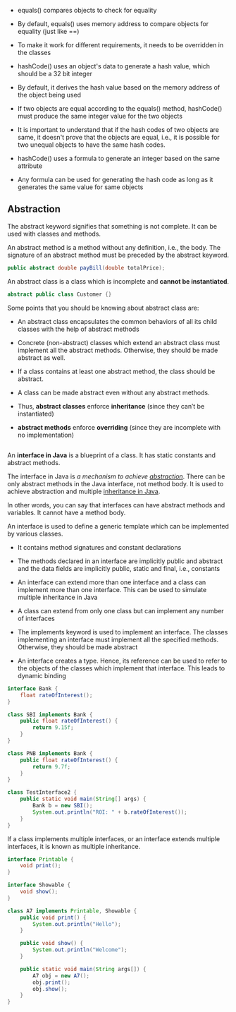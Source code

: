 
-   equals() compares objects to check for equality
    
-   By default, equals() uses memory address to compare objects for equality (just like ==)
    
-   To make it work for different requirements, it needs to be overridden in the classes

-   hashCode() uses an object's data to generate a hash value, which should be a 32 bit integer
    
-   By default, it derives the hash value based on the memory address of the object being used
    
-   If two objects are equal according to the equals() method, hashCode() must produce the same integer value for the two objects
    
-   It is important to understand that if the hash codes of two objects are same, it doesn't prove that the objects are equal, i.e., it is possible for two unequal objects to have the same hash codes. 
    
-   hashCode() uses a formula to generate an integer based on the same attribute
    
-   Any formula can be used for generating the hash code as long as it generates the same value for same objects

## Abstraction

The abstract keyword signifies that something is not complete. It can be used with classes and methods.

An abstract method is a method without any definition, i.e., the body. The signature of an abstract method must be preceded by the abstract keyword.

```java
public abstract double payBill(double totalPrice);
```

An abstract class is a class which is incomplete and **cannot be instantiated**.

```java
abstract public class Customer {}

```
Some points that you should be knowing about abstract class are:

-   An abstract class encapsulates the common behaviors of all its child classes with the help of abstract methods
    
-   Concrete (non-abstract) classes which extend an abstract class must implement all the abstract methods. Otherwise, they should be made abstract as well.
    
-   If a class contains at least one abstract method, the class should be abstract.
    
-   A class can be made abstract even without any abstract methods.

- Thus, **abstract classes** enforce **inheritance** (since they can’t be instantiated)

- **abstract methods** enforce **overriding** (since they are incomplete with no implementation)


## 

An **interface in Java** is a blueprint of a class. It has static constants and abstract methods.

The interface in Java is _a mechanism to achieve [abstraction](https://www.javatpoint.com/abstract-class-in-java)_. There can be only abstract methods in the Java interface, not method body. It is used to achieve abstraction and multiple [inheritance in Java](https://www.javatpoint.com/inheritance-in-java).

In other words, you can say that interfaces can have abstract methods and variables. It cannot have a method body.

An interface is used to define a generic template which can be implemented by various classes.

-   It contains method signatures and constant declarations
    
-   The methods declared in an interface are implicitly public and abstract and the data fields are implicitly public, static and final, i.e., constants
    
-   An interface can extend more than one interface and a class can implement more than one interface. This can be used to simulate multiple inheritance in Java
    
-   A class can extend from only one class but can implement any number of interfaces
    
-   The implements keyword is used to implement an interface. The classes implementing an interface must implement all the specified methods. Otherwise, they should be made abstract
    
-   An interface creates a type. Hence, its reference can be used to refer to the objects of the classes which implement that interface. This leads to dynamic binding
    

```java
interface Bank {
    float rateOfInterest();
}

class SBI implements Bank {
    public float rateOfInterest() {
        return 9.15f;
    }
}

class PNB implements Bank {
    public float rateOfInterest() {
        return 9.7f;
    }
}

class TestInterface2 {
    public static void main(String[] args) {
        Bank b = new SBI();
        System.out.println("ROI: " + b.rateOfInterest());
    }
}

```


If a class implements multiple interfaces, or an interface extends multiple interfaces, it is known as multiple inheritance.

```java
interface Printable {
    void print();
}

interface Showable {
    void show();
}

class A7 implements Printable, Showable {
    public void print() {
        System.out.println("Hello");
    }

    public void show() {
        System.out.println("Welcome");
    }

    public static void main(String args[]) {
        A7 obj = new A7();
        obj.print();
        obj.show();
    }
}
```